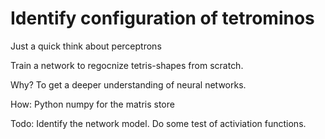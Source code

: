 # Identify configuration of tetrominos
Just a quick think about perceptrons

Train a network to regocnize tetris-shapes from scratch.

Why? To get a deeper understanding of neural networks.

How:
Python
numpy for the matris store

Todo:
Identify the network model.
Do some test of activiation functions.

